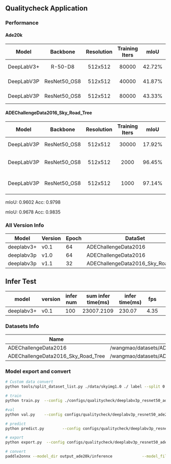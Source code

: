 ## Qualitycheck Application

### Performance

#### Ade20k

| Model | Backbone | Resolution | Training Iters | mIoU | Links | FTP Location |
|:-:|:-:|:-:|:-:|:-:|:-:|:-:|
| DeepLabV3+ | R-50-D8  | 512x512   |   80000 | 42.72% | [model](https://download.openmmlab.com/mmsegmentation/v0.5/deeplabv3plus/deeplabv3plus_r50-d8_512x512_80k_ade20k/deeplabv3plus_r50-d8_512x512_80k_ade20k_20200614_185028-bf1400d8.pth) &#124; [log](https://download.openmmlab.com/mmsegmentation/v0.5/deeplabv3plus/deeplabv3plus_r50-d8_512x512_80k_ade20k/deeplabv3plus_r50-d8_512x512_80k_ade20k_20200614_185028.log.json)         | /wangmao/models/segmentation/ade20k/mmcv/deeplabv3plus_r50-d8_512x512_80k_ade20k.onnx |
|DeepLabV3P|ResNet50_OS8|512x512|40000|41.87%|[model](ftp://192.168.2.23:9021:/wangmao/models/segmentation/ade20k/paddle/deeplabv3p_ade20k_40k.pdparams) &#124; [log](/wangmao/models/segmentation/ade20k/paddle/deeplabv3p_ade20k_80k.log.tgz) | /wangmao/models/segmentation/ade20k/paddle/deeplabv3p_ade20k_40k.pdparams |
|DeepLabV3P|ResNet50_OS8|512x512|80000|43.33%|[model](ftp://192.168.2.23:9021:/wangmao/models/segmentation/ade20k/paddle/deeplabv3p_ade20k_80k.pdparams) &#124; [log](/wangmao/models/segmentation/ade20k/paddle/deeplabv3p_ade20k_80k.log.tgz) | /wangmao/models/segmentation/ade20k/paddle/deeplabv3p_ade20k_80k.pdparams |

#### ADEChallengeData2016_Sky_Road_Tree

| Model | Backbone | Resolution | Training Iters | mIoU | Acc | Links | FTP Location | 
|:-:|:-:|:-:|:-:|:-:|:-:|:-:|:-:|
|DeepLabV3P|ResNet50_OS8|512x512|30000|17.92%|82.56%|[model](ftp://192.168.2.23:9021:/wangmao/models/segmentation/ade20k/paddle/deeplabv3p_ade20k_80k.pdparams) &#124; [log](/wangmao/models/segmentation/ade20k/paddle/deeplabv3p_ade20k_80k.log.tgz) | /wangmao/models/segmentation/ade20k/paddle/deeplabv3p_ade20k_80k.pdparams |
|DeepLabV3P|ResNet50_OS8|512x512|2000|96.45%|98.18%|[config](./deeplabv3p_resnet50_ade6k_sky_road_tree_512x512_30k-qc_v1.1.yml) &#124;[model](ftp://192.168.2.23:9021:/wangmao/models/segmentation/ade20k/paddle/deeplabv3p_ade6k_80k.pdparams) &#124; [log](/wangmao/models/segmentation/ade20k/paddle/deeplabv3p_ade20k_80k.log.tgz) | /wangmao/models/segmentation/ade20k/paddle/deeplabv3p_ade20k_80k.pdparams |
|DeepLabV3P|ResNet50_OS8|512x512|1000|97.14%|98.51%|[config](./deeplabv3p_resnet50_ade20k_sky_road_tree_512x512_30k-qc_v1.1.yml) &#124;[model](ftp://192.168.2.23:9021:/wangmao/models/segmentation/ade20k/paddle/deeplabv3p_ade6k_80k.pdparams) &#124; [log](/wangmao/models/segmentation/ade20k/paddle/deeplabv3p_ade20k_80k.log.tgz) | /wangmao/models/segmentation/ade20k/paddle/deeplabv3p_ade20k_80k.pdparams |


mIoU: 0.9602 Acc: 0.9798 

mIoU: 0.9678 Acc: 0.9835

### All Version Info


| Model       | Version | Epoch | DataSet       | FTP Onnx Location                        |
| ----------- | ------- | --------------- | ------------- | ------------------------------------ |
| deeplabv3+ | v0.1  | 64   | ADEChallengeData2016 | /wangmao/project/qualitycheck/deeplabv3plus.onnx |
| deeplabv3p | v1.0  | 64   | ADEChallengeData2016 | /wangmao/project/qualitycheck/deeplabv3p_qc_1.0.onnx |
| deeplabv3p | v1.1  | 32   | ADEChallengeData2016_Sky_Road_Tree | /wangmao/project/qualitycheck/deeplabv3p_qc_1.1.onnx    |


## Infer Test

| model       | version | infer num       | sum infer time(ms)       |   infer time(ms) | fps|              |
| ----------- | ------- |  ------------- | ------------------------------------ | ----|--- | -----|
| deeplabv3+ | v0.1  |  100 | 23007.2109         | 230.07  | 4.35 |



### Datasets Info


| Name       | FTP Location   |
| ----------- | ------- |
| ADEChallengeData2016 |  /wangmao/datasets/ADEChallengeData2016.tgz |
| ADEChallengeData2016_Sky_Road_Tree | /wangmao/datasets/ADEChallengeData2016_Sky_Road_Tree.tgz |


### Model export and convert

```bash
# Custom data convert
python tools/split_dataset_list.py ./data/skyimg1.0 ./ label --split 0.6 0.2 0.2 --format jpg png --label_class 'sky' 'tree' 'building'

# train
python train.py  --config ./configs/qualitycheck/deeplabv3p_resnet50_ade20k_512x512_80k-qc_v1.0.yml  --save_interval 6000  --save_dir ./output_ade20k/  --do_eval   --use_vdl  --resume_model output_ade20k/iter_40000/ --num_workers 10

#val
python val.py    --config configs/qualitycheck/deeplabv3p_resnet50_ade20k_512x512_80k-qc_v1.0.yml        --model_path output_ade20k/best_model/model.pdparams

# predict
python predict.py        --config configs/qualitycheck/deeplabv3p_resnet50_ade20k_512x512_80k-qc_v1.0.yml        --model_path output_ade20k/best_model/model.pdparams        --image_path data/ade20ktest/        --save_dir output_ade20k/result/chaotiantest/

# export
python export.py  --config configs/qualitycheck/deeplabv3p_resnet50_ade20k_512x512_80k-qc_v1.0.yml  --save_dir output_ade20k/inference/      --model_path output_ade20k/best_model/model.pdparams  --input_shape 1 3 512 512

# convert
paddle2onnx --model_dir output_ade20k/inference             --model_filename model.pdmodel             --params_filename model.pdiparams             --opset_version 11             --save_file models/ade20k/onnx/deeplabv3p_ade20k_80k.onnx

```

